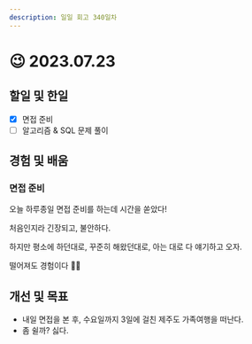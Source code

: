 ```yaml
---
description: 일일 회고 340일차
---
```


# 😉 2023.07.23

## 할일 및 한일&#x20;

* [x] 면접 준비&#x20;
* [ ] 알고리즘 & SQL 문제 풀이&#x20;

## 경험 및 배움&#x20;

### 면접 준비&#x20;

오늘 하루종일 면접 준비를 하는데 시간을 쏟았다!

처음인지라 긴장되고, 불안하다.

하지만 평소에 하던대로, 꾸준히 해왔던대로, 아는 대로 다 얘기하고 오자.

떨어져도 경험이다 👍🏻

## 개선 및 목표&#x20;

* 내일 면접을 본 후, 수요일까지 3일에 걸친 제주도 가족여행을 떠난다.&#x20;
* 좀 쉴까? 싫다.&#x20;
